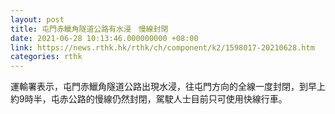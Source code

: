 ```yaml
---
layout: post
title: 屯門赤鱲角隧道公路有水浸　慢線封閉
date: 2021-06-28 10:13:46.000000000 +08:00
link: https://news.rthk.hk/rthk/ch/component/k2/1598017-20210628.htm
categories: rthk
---
```


運輸署表示，屯門赤鱲角隧道公路出現水浸，往屯門方向的全線一度封閉，到早上約9時半，屯赤公路的慢線仍然封閉，駕駛人士目前只可使用快線行車。
